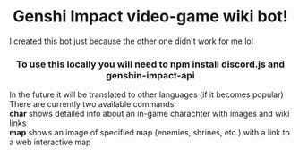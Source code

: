 <h1 align="center">Genshi Impact video-game wiki bot!</h1> I created this bot just because the other one didn't work for me lol
<h3 align="center">To use this locally you will need to npm install discord.js and genshin-impact-api</h3>
In the future it will be translated to other languages (if it becomes popular)<br>
There are currently two available commands:<br>
<b>char</b> shows detailed info about an in-game charachter with images and wiki links<br>
<b>map</b> shows an image of specified map (enemies, shrines, etc.) with a link to a web interactive map
